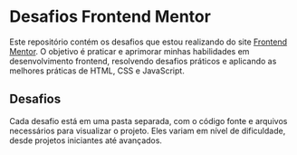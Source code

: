 # Desafios Frontend Mentor

Este repositório contém os desafios que estou realizando do site [Frontend Mentor](https://www.frontendmentor.io/profile/emillymoitinho). O objetivo é praticar e aprimorar minhas habilidades em desenvolvimento frontend, resolvendo desafios práticos e aplicando as melhores práticas de HTML, CSS e JavaScript.

## Desafios

Cada desafio está em uma pasta separada, com o código fonte e arquivos necessários para visualizar o projeto. Eles variam em nível de dificuldade, desde projetos iniciantes até avançados.
